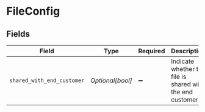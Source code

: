# FileConfig


## Fields

| Field                                                     | Type                                                      | Required                                                  | Description                                               |
| --------------------------------------------------------- | --------------------------------------------------------- | --------------------------------------------------------- | --------------------------------------------------------- |
| `shared_with_end_customer`                                | *Optional[bool]*                                          | :heavy_minus_sign:                                        | Indicate whether the file is shared with the end customer |